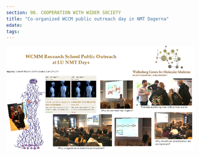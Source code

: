 ```yaml
---
section: 08. COOPERATION WITH WIDER SOCIETY
title: "Co-organized WCCM public outreach day in NMT Dagerna"
edate: 
tags:
---
```


![](/assets/img/Picture1.png)